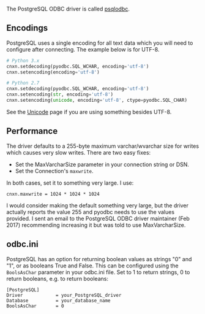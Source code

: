 The PostgreSQL ODBC driver is called [psqlodbc](https://odbc.postgresql.org).

## Encodings

PostgreSQL uses a single encoding for all text data which you will need to configure after connecting.  The example below is for UTF-8.

```python
# Python 3.x
cnxn.setdecoding(pyodbc.SQL_WCHAR, encoding='utf-8')
cnxn.setencoding(encoding='utf-8')

# Python 2.7
cnxn.setdecoding(pyodbc.SQL_WCHAR, encoding='utf-8')
cnxn.setencoding(str, encoding='utf-8')
cnxn.setencoding(unicode, encoding='utf-8', ctype=pyodbc.SQL_CHAR)
```

See the [Unicode](Unicode) page if you are using something besides UTF-8.

## Performance

The driver defaults to a 255-byte maximum varchar/wvarchar size for writes which causes very slow writes.  There are two easy fixes:

* Set the MaxVarcharSize parameter in your connection string or DSN.
* Set the Connection's `maxwrite`.

In both cases, set it to something very large.  I use:

    cnxn.maxwrite = 1024 * 1024 * 1024

I would consider making the default something very large, but the driver actually reports the value 255 and pyodbc needs to use the values provided.  I sent an email to the PostgreSQL ODBC driver maintainer (Feb 2017) recommending increasing it but was told to use MaxVarcharSize.

## odbc.ini

PostgreSQL has an option for returning boolean values as strings "0" and "1", or as booleans True and False.  This can be configured using the `BoolsAsChar` parameter in your odbc.ini file.  Set to 1 to return strings, 0 to return booleans, e.g. to return booleans:
```
[PostgreSQL]
Driver            = your_PostgreSQL_driver
Database          = your_database_name
BoolsAsChar       = 0
```